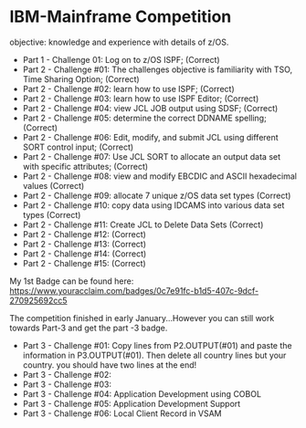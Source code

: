 # IBM-Mainframe Competition
objective: knowledge and experience with details of z/OS.

- Part 1 - Challenge 01: Log on to z/OS ISPF; (Correct)
- Part 2 - Challenge #01: The challenges objective is familiarity with TSO, Time Sharing Option; (Correct)
- Part 2 - Challenge #02: learn how to use ISPF; (Correct)
- Part 2 - Challenge #03:  learn how to use ISPF Editor; (Correct)
- Part 2 - Challenge #04:  view JCL JOB output using SDSF; (Correct)
- Part 2 - Challenge #05: determine the correct DDNAME spelling; (Correct)
- Part 2 - Challenge #06: Edit, modify, and submit JCL using different SORT control input; (Correct)
- Part 2 - Challenge #07: Use JCL SORT to allocate an output data set with specific attributes; (Correct)
- Part 2 - Challenge #08: view and modify EBCDIC and ASCII hexadecimal values (Correct)
- Part 2 - Challenge #09: allocate 7 unique z/OS data set types (Correct)
- Part 2 - Challenge #10: copy data using IDCAMS into various data set types (Correct)
- Part 2 - Challenge #11: Create JCL to Delete Data Sets (Correct)
- Part 2 - Challenge #12: (Correct)
- Part 2 - Challenge #13:  (Correct)
- Part 2 - Challenge #14:  (Correct)
- Part 2 - Challenge #15: (Correct)

My 1st Badge can be found here: https://www.youracclaim.com/badges/0c7e91fc-b1d5-407c-9dcf-270925692cc5


The competition finished in early January...However you can still work towards Part-3 and get the part -3 badge.

- Part 3 - Challenge #01: Copy lines from P2.OUTPUT(#01) and paste the information in P3.OUTPUT(#01). Then delete all country lines but your country. you should have two lines at the end! 
- Part 3 - Challenge #02:
- Part 3 - Challenge #03:
- Part 3 - Challenge #04: Application Development using COBOL
- Part 3 - Challenge #05: Application Development Support 
- Part 3 - Challenge #06: Local Client Record in VSAM



  

